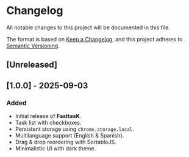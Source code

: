# Changelog

All notable changes to this project will be documented in this file.

The format is based on [Keep a Changelog](https://keepachangelog.com/en/1.1.0/),
and this project adheres to [Semantic Versioning](https://semver.org/).

## [Unreleased]

## [1.0.0] - 2025-09-03

### Added

- Initial release of **FasttasK**.
- Task list with checkboxes.
- Persistent storage using `chrome.storage.local`.
- Multilanguage support (English & Spanish).
- Drag & drop reordering with SortableJS.
- Minimalistic UI with dark theme.
